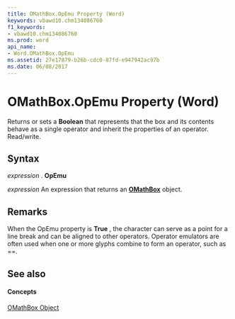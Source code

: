 ```yaml
---
title: OMathBox.OpEmu Property (Word)
keywords: vbawd10.chm134086760
f1_keywords:
- vbawd10.chm134086760
ms.prod: word
api_name:
- Word.OMathBox.OpEmu
ms.assetid: 27e17879-b26b-cdc0-87fd-e947942ac97b
ms.date: 06/08/2017
---
```



# OMathBox.OpEmu Property (Word)

Returns or sets a **Boolean** that represents that the box and its contents behave as a single operator and inherit the properties of an operator. Read/write.


## Syntax

 _expression_ . **OpEmu**

 _expression_ An expression that returns an **[OMathBox](omathbox-object-word.md)** object.


## Remarks

When the OpEmu property is **True** , the character can serve as a point for a line break and can be aligned to other operators. Operator emulators are often used when one or more glyphs combine to form an operator, such as ==.


## See also


#### Concepts


[OMathBox Object](omathbox-object-word.md)

